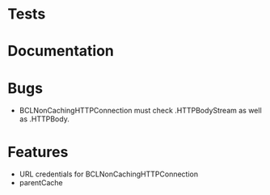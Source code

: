 # Tests

# Documentation

# Bugs

- BCLNonCachingHTTPConnection must check .HTTPBodyStream as well as .HTTPBody.

# Features

- URL credentials for BCLNonCachingHTTPConnection
- parentCache